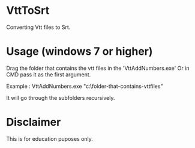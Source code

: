# VttToSrt

Converting Vtt files to Srt.



# Usage (windows 7 or higher)

Drag the folder that contains the vtt files in the 'VttAddNumbers.exe' Or in CMD pass it as the first argument.

Example : VttAddNumbers.exe "c:\folder-that-contains-vttfiles"

It will go through the subfolders recursively.


# Disclaimer

This is for education puposes only.
